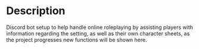 # Description

Discord bot setup to help handle online roleplaying by assisting players with information regarding the setting, as well as their own character sheets, as the project progresses new functions will be shown here.

